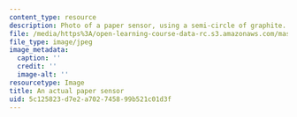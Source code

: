 ```yaml
---
content_type: resource
description: Photo of a paper sensor, using a semi-circle of graphite.
file: /media/https%3A/open-learning-course-data-rc.s3.amazonaws.com/mas-714j-technologies-for-creative-learning-fall-2009/5c125823d7e2a702745899b521c01d3f_Image12.jpg
file_type: image/jpeg
image_metadata:
  caption: ''
  credit: ''
  image-alt: ''
resourcetype: Image
title: An actual paper sensor
uid: 5c125823-d7e2-a702-7458-99b521c01d3f
---
```

